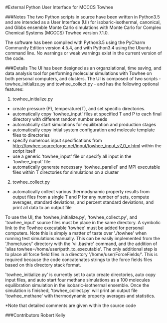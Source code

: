 #External Python User Interface for MCCCS Towhee

###Notes
The two Python scripts in source have been written in Python3.5 and are intended as a User Interface (UI) for 
isobaric-isothermal, canonical, and Gibbs ensemble Monte Carlo simulations with Monte Carlo for Complex 
Chemical Systems (MCCCS) Towhee version 7.1.0.  

The software has been compiled with Python3.5 using the PyCharm Community Edition version 4.5.4, and with Python3.4 using
the Ubuntu command line. No warnings or weak warnings exist in the current version of the code.  

###Details
The UI has been designed as an organziational, time saving, and data analysis tool for performing molecular 
simulations with Towhee on both personal computers, and clusters. The UI is composed of two scripts - towhee_initialize.py and towhee_collect.py - and has the following optional features: 

1) towhee_initialize.py
  - create pressure (P), temperature(T), and set specific directories.
  - automatically copy 'towhee_input' files at specified T and P to 
    each final directory with different random number seeds
  - automatically start simulations for equilibration and production
    stages
  - automatically copy intial system configuration and molecule template
    files to directories
  - specify numerous input specifications from http://towhee.sourceforge.net/input/towhee_input_v7_0_x.html 
     within the script itself 
  - use a generic 'towhee_input' file or specify all input in the 'towhee_input' file 
  - automatically generate necessary 'towhee_parallel' and MPI executable 
    files within T directories for simulations on a cluster
    
2) towhee_collect.py
  - automatically collect various thermodynamic property results from output
    files from a single T and P for any number of sets, compute averages, 
    standard deviations, and percent standard deviations, and print all data 
    to an output file

To use the UI, the 'towhee_initialize.py', 'towhee_collect.py', and 'towhee_input' source files must be place in the same directory. A symbolic link to the Towhee executable 'towhee' must be added for personal computers. Note this is simply a matter of taste over './towhee' when running test simulations manually. This can be easily implemented from the '/home/user/' directory with the 'vi .bashrc' command, and the addition of 'alias towhee=/home/user/path_to_executable'. The only additional step is to place all force field files in a directory '/home/user/ForceFields/'. This is required because the code concatenates strings to the force fields files based on this directory stack format.   

'towhee_initialize.py' is currently set to auto create directories, auto copy input files, and auto start four methane simulations as a 100 molecules equilibration simulation in the isobaric-isothermal ensemble.  Once the simulation is finished, 'towhee_collect.py' will print an output file 'towhee_methane' with thermodynamic property averages and statistics.  

*Note that detailed comments are given within the source code  

###Contributors
Robert Kelly
